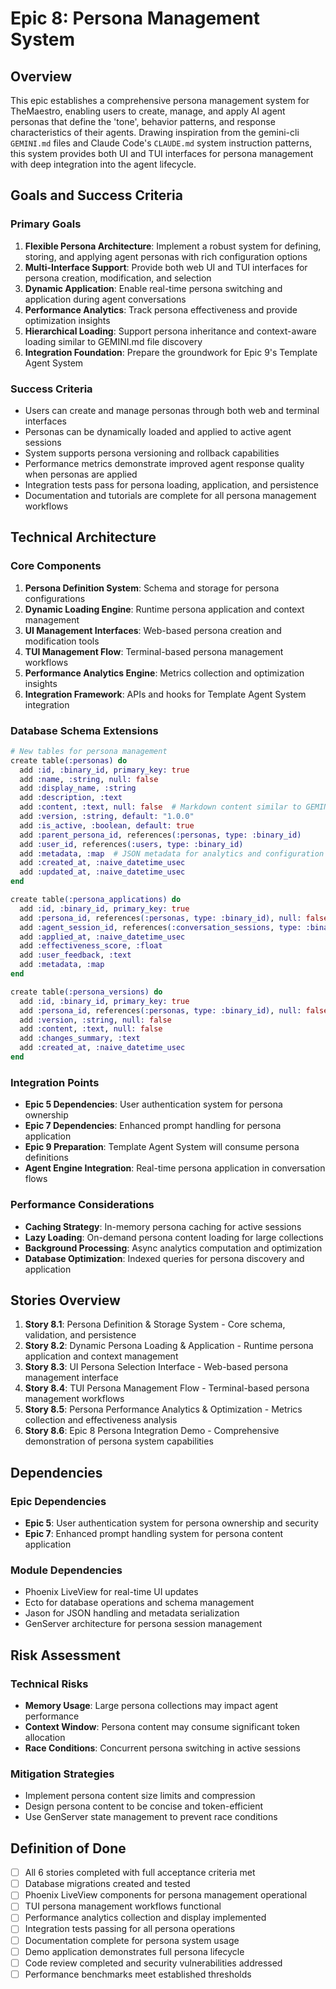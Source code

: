 # Epic 8: Persona Management System

## Overview

This epic establishes a comprehensive persona management system for TheMaestro, enabling users to create, manage, and apply AI agent personas that define the 'tone', behavior patterns, and response characteristics of their agents. Drawing inspiration from the gemini-cli `GEMINI.md` files and Claude Code's `CLAUDE.md` system instruction patterns, this system provides both UI and TUI interfaces for persona management with deep integration into the agent lifecycle.

## Goals and Success Criteria

### Primary Goals

1. **Flexible Persona Architecture**: Implement a robust system for defining, storing, and applying agent personas with rich configuration options
2. **Multi-Interface Support**: Provide both web UI and TUI interfaces for persona creation, modification, and selection
3. **Dynamic Application**: Enable real-time persona switching and application during agent conversations
4. **Performance Analytics**: Track persona effectiveness and provide optimization insights
5. **Hierarchical Loading**: Support persona inheritance and context-aware loading similar to GEMINI.md file discovery
6. **Integration Foundation**: Prepare the groundwork for Epic 9's Template Agent System

### Success Criteria

- Users can create and manage personas through both web and terminal interfaces
- Personas can be dynamically loaded and applied to active agent sessions
- System supports persona versioning and rollback capabilities
- Performance metrics demonstrate improved agent response quality when personas are applied
- Integration tests pass for persona loading, application, and persistence
- Documentation and tutorials are complete for all persona management workflows

## Technical Architecture

### Core Components

1. **Persona Definition System**: Schema and storage for persona configurations
2. **Dynamic Loading Engine**: Runtime persona application and context management
3. **UI Management Interfaces**: Web-based persona creation and modification tools
4. **TUI Management Flow**: Terminal-based persona management workflows
5. **Performance Analytics Engine**: Metrics collection and optimization insights
6. **Integration Framework**: APIs and hooks for Template Agent System integration

### Database Schema Extensions

```elixir
# New tables for persona management
create table(:personas) do
  add :id, :binary_id, primary_key: true
  add :name, :string, null: false
  add :display_name, :string
  add :description, :text
  add :content, :text, null: false  # Markdown content similar to GEMINI.md
  add :version, :string, default: "1.0.0"
  add :is_active, :boolean, default: true
  add :parent_persona_id, references(:personas, type: :binary_id)
  add :user_id, references(:users, type: :binary_id)
  add :metadata, :map  # JSON metadata for analytics and configuration
  add :created_at, :naive_datetime_usec
  add :updated_at, :naive_datetime_usec
end

create table(:persona_applications) do
  add :id, :binary_id, primary_key: true
  add :persona_id, references(:personas, type: :binary_id), null: false
  add :agent_session_id, references(:conversation_sessions, type: :binary_id)
  add :applied_at, :naive_datetime_usec
  add :effectiveness_score, :float
  add :user_feedback, :text
  add :metadata, :map
end

create table(:persona_versions) do
  add :id, :binary_id, primary_key: true
  add :persona_id, references(:personas, type: :binary_id), null: false
  add :version, :string, null: false
  add :content, :text, null: false
  add :changes_summary, :text
  add :created_at, :naive_datetime_usec
end
```

### Integration Points

- **Epic 5 Dependencies**: User authentication system for persona ownership
- **Epic 7 Dependencies**: Enhanced prompt handling for persona application
- **Epic 9 Preparation**: Template Agent System will consume persona definitions
- **Agent Engine Integration**: Real-time persona application in conversation flows

### Performance Considerations

- **Caching Strategy**: In-memory persona caching for active sessions
- **Lazy Loading**: On-demand persona content loading for large collections
- **Background Processing**: Async analytics computation and optimization
- **Database Optimization**: Indexed queries for persona discovery and application

## Stories Overview

1. **Story 8.1**: Persona Definition & Storage System - Core schema, validation, and persistence
2. **Story 8.2**: Dynamic Persona Loading & Application - Runtime persona application and context management
3. **Story 8.3**: UI Persona Selection Interface - Web-based persona management interface
4. **Story 8.4**: TUI Persona Management Flow - Terminal-based persona management workflows
5. **Story 8.5**: Persona Performance Analytics & Optimization - Metrics collection and effectiveness analysis
6. **Story 8.6**: Epic 8 Persona Integration Demo - Comprehensive demonstration of persona system capabilities

## Dependencies

### Epic Dependencies
- **Epic 5**: User authentication system for persona ownership and security
- **Epic 7**: Enhanced prompt handling system for persona content application

### Module Dependencies
- Phoenix LiveView for real-time UI updates
- Ecto for database operations and schema management
- Jason for JSON handling and metadata serialization
- GenServer architecture for persona session management

## Risk Assessment

### Technical Risks
- **Memory Usage**: Large persona collections may impact agent performance
- **Context Window**: Persona content may consume significant token allocation
- **Race Conditions**: Concurrent persona switching in active sessions

### Mitigation Strategies
- Implement persona content size limits and compression
- Design persona content to be concise and token-efficient
- Use GenServer state management to prevent race conditions

## Definition of Done

- [ ] All 6 stories completed with full acceptance criteria met
- [ ] Database migrations created and tested
- [ ] Phoenix LiveView components for persona management operational
- [ ] TUI persona management workflows functional
- [ ] Performance analytics collection and display implemented
- [ ] Integration tests passing for all persona operations
- [ ] Documentation complete for persona system usage
- [ ] Demo application demonstrates full persona lifecycle
- [ ] Code review completed and security vulnerabilities addressed
- [ ] Performance benchmarks meet established thresholds
